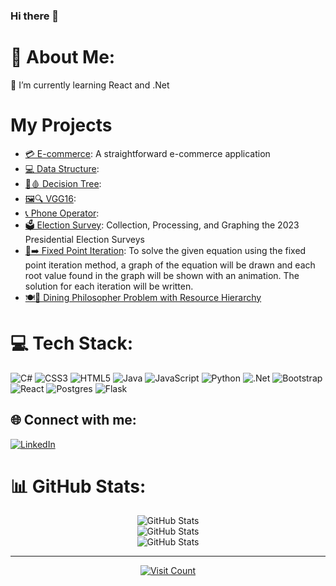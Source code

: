 ### Hi there 👋
# 💫 About Me:
🌱 I’m currently learning React and .Net<br>

# My Projects
- [💳 E-commerce](): A straightforward e-commerce application 
- [💻 Data Structure](): 
- [🌳🩸 Decision Tree]():
- [🖼️🔍 VGG16]():
- [📞 Phone Operator]():
- [🗳️ Election Survey](https://github.com/atakankarakoc/Election-Survey): Collection, Processing, and Graphing the 2023 Presidential Election Surveys 
- [🔄➡️ Fixed Point Iteration](https://github.com/atakankarakoc/FixedPointIteration): To solve the given equation using the fixed point iteration method, a graph of the equation will be drawn and each root value found in the graph will be shown with an animation. The solution for each iteration will be written.
- [🍽️🤔 Dining Philosopher Problem with Resource Hierarchy]()

# 💻 Tech Stack:
![C#](https://img.shields.io/badge/c%23-%23239120.svg?style=flat&logo=csharp&logoColor=white) ![CSS3](https://img.shields.io/badge/css3-%231572B6.svg?style=flat&logo=css3&logoColor=white) ![HTML5](https://img.shields.io/badge/html5-%23E34F26.svg?style=flat&logo=html5&logoColor=white) ![Java](https://img.shields.io/badge/java-%23ED8B00.svg?style=flat&logo=openjdk&logoColor=white) ![JavaScript](https://img.shields.io/badge/javascript-%23323330.svg?style=flat&logo=javascript&logoColor=%23F7DF1E) ![Python](https://img.shields.io/badge/python-3670A0?style=flat&logo=python&logoColor=ffdd54) ![.Net](https://img.shields.io/badge/.NET-5C2D91?style=flat&logo=.net&logoColor=white) ![Bootstrap](https://img.shields.io/badge/bootstrap-%238511FA.svg?style=flat&logo=bootstrap&logoColor=white) ![React](https://img.shields.io/badge/react-%2320232a.svg?style=flat&logo=react&logoColor=%2361DAFB) ![Postgres](https://img.shields.io/badge/postgres-%23316192.svg?style=flat&logo=postgresql&logoColor=white) ![Flask](https://img.shields.io/badge/flask-%23000.svg?style=flat&logo=flask&logoColor=white)

## 🌐 Connect with me:
[![LinkedIn](https://img.shields.io/badge/LinkedIn-%230077B5.svg?logo=linkedin&logoColor=white)](https://linkedin.com/in/atakank) 


# 📊 GitHub Stats:
<div align="center">
  <img src="https://github-readme-stats.vercel.app/api?username=atakankarakoc&theme=nightowl&hide_border=true&include_all_commits=true&count_private=false" alt="GitHub Stats"><br>
  <img src="https://github-readme-streak-stats.herokuapp.com/?user=atakankarakoc&theme=nightowl&hide_border=true" alt="GitHub Stats"><br>
  <img src="https://github-readme-stats.vercel.app/api/top-langs/?username=atakankarakoc&theme=nightowl&hide_border=true&include_all_commits=true&count_private=false&layout=compact" alt="GitHub Stats"><br>
</div>


<hr>

<div align="center">
  <a href="https://visitcount.itsvg.in/api?id=atakankarakoc&icon=5&color=3">
    <img src="https://visitcount.itsvg.in/api?id=atakankarakoc&icon=5&color=3" alt="Visit Count">
  </a>
</div>

